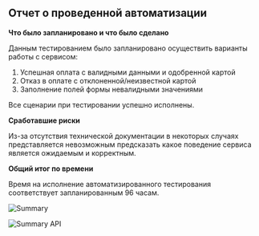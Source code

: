 ## Отчет о проведенной автоматизации

**Что было запланировано и что было сделано**

Данным тестированием было запланировано осуществить варианты работы с сервисом:

1. Успешная оплата с валидными данными и одобренной картой
2. Отказ в оплате с отклоненной/неизвестной картой
3. Заполнение полей формы невалидными значениями

Все сценарии при тестировании успешно исполнены.

**Сработавшие риски**

Из-за отсутствия технической документации в некоторых случаях представляется невозможным предсказать какое поведение сервиса является ожидаемым и корректным.

**Общий итог по времени**

Время на исполнение автоматизированного тестирования соответствует запланированным 96 часам.

![Summary](https://user-images.githubusercontent.com/94560819/172021151-e1e70444-8bf8-4136-b09e-644051c14bf9.png)

![Summary API](https://user-images.githubusercontent.com/94560819/172021156-b7e2483f-1453-49f8-b555-fe07d3a0e36e.png)
